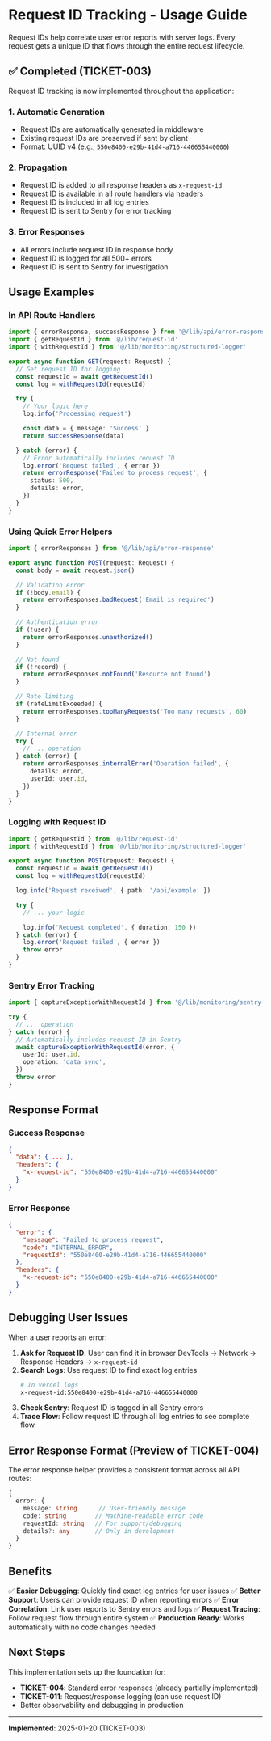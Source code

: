 # Request ID Tracking - Usage Guide

Request IDs help correlate user error reports with server logs. Every request gets a unique ID that flows through the entire request lifecycle.

## ✅ Completed (TICKET-003)

Request ID tracking is now implemented throughout the application:

### 1. Automatic Generation
- Request IDs are automatically generated in middleware
- Existing request IDs are preserved if sent by client
- Format: UUID v4 (e.g., `550e8400-e29b-41d4-a716-446655440000`)

### 2. Propagation
- Request ID is added to all response headers as `x-request-id`
- Request ID is available in all route handlers via headers
- Request ID is included in all log entries
- Request ID is sent to Sentry for error tracking

### 3. Error Responses
- All errors include request ID in response body
- Request ID is logged for all 500+ errors
- Request ID is sent to Sentry for investigation

## Usage Examples

### In API Route Handlers

```typescript
import { errorResponse, successResponse } from '@/lib/api/error-response'
import { getRequestId } from '@/lib/request-id'
import { withRequestId } from '@/lib/monitoring/structured-logger'

export async function GET(request: Request) {
  // Get request ID for logging
  const requestId = await getRequestId()
  const log = withRequestId(requestId)

  try {
    // Your logic here
    log.info('Processing request')

    const data = { message: 'Success' }
    return successResponse(data)

  } catch (error) {
    // Error automatically includes request ID
    log.error('Request failed', { error })
    return errorResponse('Failed to process request', {
      status: 500,
      details: error,
    })
  }
}
```

### Using Quick Error Helpers

```typescript
import { errorResponses } from '@/lib/api/error-response'

export async function POST(request: Request) {
  const body = await request.json()

  // Validation error
  if (!body.email) {
    return errorResponses.badRequest('Email is required')
  }

  // Authentication error
  if (!user) {
    return errorResponses.unauthorized()
  }

  // Not found
  if (!record) {
    return errorResponses.notFound('Resource not found')
  }

  // Rate limiting
  if (rateLimitExceeded) {
    return errorResponses.tooManyRequests('Too many requests', 60)
  }

  // Internal error
  try {
    // ... operation
  } catch (error) {
    return errorResponses.internalError('Operation failed', {
      details: error,
      userId: user.id,
    })
  }
}
```

### Logging with Request ID

```typescript
import { getRequestId } from '@/lib/request-id'
import { withRequestId } from '@/lib/monitoring/structured-logger'

export async function POST(request: Request) {
  const requestId = await getRequestId()
  const log = withRequestId(requestId)

  log.info('Request received', { path: '/api/example' })

  try {
    // ... your logic

    log.info('Request completed', { duration: 150 })
  } catch (error) {
    log.error('Request failed', { error })
    throw error
  }
}
```

### Sentry Error Tracking

```typescript
import { captureExceptionWithRequestId } from '@/lib/monitoring/sentry-context'

try {
  // ... operation
} catch (error) {
  // Automatically includes request ID in Sentry
  await captureExceptionWithRequestId(error, {
    userId: user.id,
    operation: 'data_sync',
  })
  throw error
}
```

## Response Format

### Success Response
```json
{
  "data": { ... },
  "headers": {
    "x-request-id": "550e8400-e29b-41d4-a716-446655440000"
  }
}
```

### Error Response
```json
{
  "error": {
    "message": "Failed to process request",
    "code": "INTERNAL_ERROR",
    "requestId": "550e8400-e29b-41d4-a716-446655440000"
  },
  "headers": {
    "x-request-id": "550e8400-e29b-41d4-a716-446655440000"
  }
}
```

## Debugging User Issues

When a user reports an error:

1. **Ask for Request ID**: User can find it in browser DevTools → Network → Response Headers → `x-request-id`
2. **Search Logs**: Use request ID to find exact log entries
   ```bash
   # In Vercel logs
   x-request-id:550e8400-e29b-41d4-a716-446655440000
   ```
3. **Check Sentry**: Request ID is tagged in all Sentry errors
4. **Trace Flow**: Follow request ID through all log entries to see complete flow

## Error Response Format (Preview of TICKET-004)

The error response helper provides a consistent format across all API routes:

```typescript
{
  error: {
    message: string      // User-friendly message
    code: string        // Machine-readable error code
    requestId: string   // For support/debugging
    details?: any       // Only in development
  }
}
```

## Benefits

✅ **Easier Debugging**: Quickly find exact log entries for user issues
✅ **Better Support**: Users can provide request ID when reporting errors
✅ **Error Correlation**: Link user reports to Sentry errors and logs
✅ **Request Tracing**: Follow request flow through entire system
✅ **Production Ready**: Works automatically with no code changes needed

## Next Steps

This implementation sets up the foundation for:
- **TICKET-004**: Standard error responses (already partially implemented)
- **TICKET-011**: Request/response logging (can use request ID)
- Better observability and debugging in production

---

**Implemented**: 2025-01-20 (TICKET-003)
